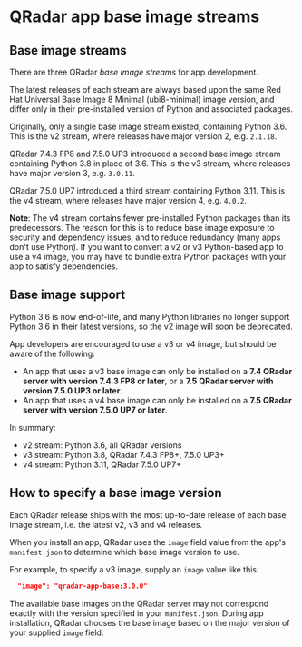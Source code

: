 # QRadar app base image streams

## Base image streams

There are three QRadar _base image streams_ for app development.

The latest releases of each stream are always based upon the same Red Hat Universal Base Image 8 Minimal (ubi8-minimal)
image version, and differ only in their pre-installed version of Python and associated packages.

Originally, only a single base image stream existed, containing Python 3.6.
This is the v2 stream, where releases have major version 2, e.g. `2.1.18`.

QRadar 7.4.3 FP8 and 7.5.0 UP3 introduced a second base image stream containing Python 3.8 in place of 3.6.
This is the v3 stream, where releases have major version 3, e.g. `3.0.11`.

QRadar 7.5.0 UP7 introduced a third stream containing Python 3.11.
This is the v4 stream, where releases have major version 4, e.g. `4.0.2`.

**Note**: The v4 stream contains fewer pre-installed Python packages than its predecessors. The reason for this is
to reduce base image exposure to security and dependency issues, and to reduce redundancy (many apps don't use
Python). If you want to convert a v2 or v3 Python-based app to use a v4 image, you may have to bundle extra
Python packages with your app to satisfy dependencies.

## Base image support

Python 3.6 is now end-of-life, and many Python libraries no longer support Python 3.6 in their latest versions,
so the v2 image will soon be deprecated.

App developers are encouraged to use a v3 or v4 image, but should be aware of the following:

- An app that uses a v3 base image can only be installed on a **7.4 QRadar server with version 7.4.3 FP8 or later**,
or a **7.5 QRadar server with version 7.5.0 UP3 or later**.
- An app that uses a v4 base image can only be installed on a **7.5 QRadar server with version 7.5.0 UP7 or later**.

In summary:
- v2 stream: Python 3.6, all QRadar versions
- v3 stream: Python 3.8, QRadar 7.4.3 FP8+, 7.5.0 UP3+
- v4 stream: Python 3.11, QRadar 7.5.0 UP7+

## How to specify a base image version

Each QRadar release ships with the most up-to-date release of each base image stream, i.e. the latest v2, v3 and v4
releases.

When you install an app, QRadar uses the `image` field value from the app's `manifest.json` to determine which base image
version to use.

For example, to specify a v3 image, supply an `image` value like this:

```json
  "image": "qradar-app-base:3.0.0"
```

The available base images on the QRadar server may not correspond exactly with the version specified in
your `manifest.json`. During app installation, QRadar chooses the base image based on the major version of
your supplied `image` field.
